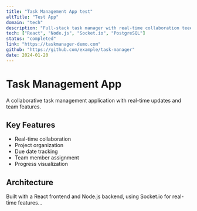 ```yaml
---
title: "Task Management App test"
altTitle: "Test App"
domain: "tech"
description: "Full-stack task manager with real-time collaboration teeeeeeeest"
tech: ["React", "Node.js", "Socket.io", "PostgreSQL"]
status: "completed"
link: "https://taskmanager-demo.com"
github: "https://github.com/example/task-manager"
date: 2024-01-20
---
```


# Task Management App

A collaborative task management application with real-time updates and team features.

## Key Features

- Real-time collaboration
- Project organization
- Due date tracking
- Team member assignment
- Progress visualization

## Architecture

Built with a React frontend and Node.js backend, using Socket.io for real-time features...